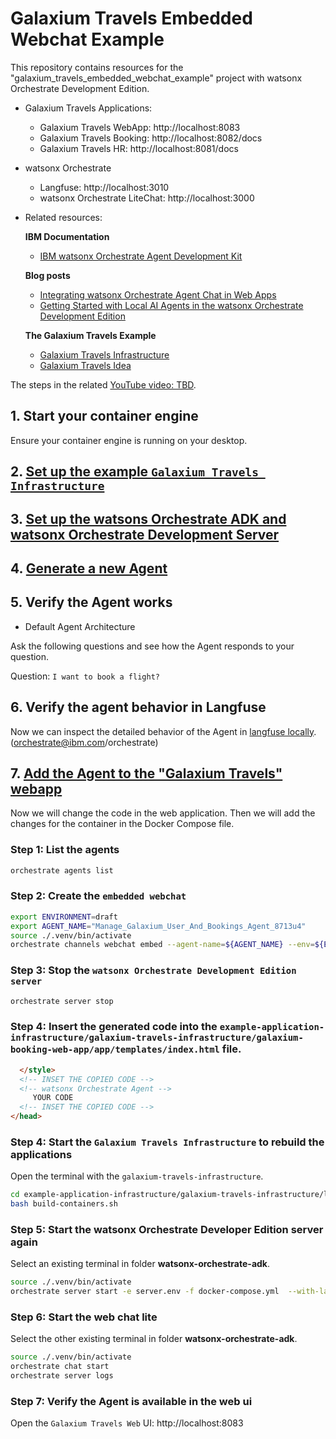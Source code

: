 # Galaxium Travels Embedded Webchat Example

This repository contains resources for the "galaxium_travels_embedded_webchat_example" project with watsonx Orchestrate Development Edition.

* Galaxium Travels Applications:
    * Galaxium Travels WebApp: http://localhost:8083
    * Galaxium Travels Booking: http://localhost:8082/docs
    * Galaxium Travels HR: http://localhost:8081/docs

* watsonx Orchestrate 
    * Langfuse: http://localhost:3010
    * watsonx Orchestrate LiteChat: http://localhost:3000


* Related resources:

    **IBM Documentation**
    * [IBM watsonx Orchestrate Agent Development Kit](https://developer.watson-orchestrate.ibm.com/)

    **Blog posts**
    * [Integrating watsonx Orchestrate Agent Chat in Web Apps](https://suedbroecker.net/2025/08/08/integrating-watsonx-orchestrate-agent-chat-in-web-apps/)
    * [Getting Started with Local AI Agents in the watsonx Orchestrate Development Edition](https://suedbroecker.net/2025/06/25/getting-started-with-local-ai-agents-in-the-watsonx-orchestrate-developer-edition/)
    

    **The Galaxium Travels Example**   
    * [Galaxium Travels Infrastructure](https://github.com/thomassuedbroecker/galaxium-travels-infrastructure)
    * [Galaxium Travels Idea](https://github.com/Max-Jesch/galaxium-travels)

The steps in the related [YouTube video: TBD]().

## 1. Start your container engine

Ensure your container engine is running on your desktop.

## 2. [Set up the example `Galaxium Travels Infrastructure`](https://github.com/thomassuedbroecker/galaxium_travels_embedded_webchat_example/blob/main/1-galaxium_setup.md)

## 3. [Set up the watsons Orchestrate ADK and watsonx Orchestrate Development Server](https://github.com/thomassuedbroecker/galaxium_travels_embedded_webchat_example/blob/main/2-watsonx_adk_setup.md)

## 4. [Generate a new Agent](https://github.com/thomassuedbroecker/galaxium_travels_embedded_webchat_example/blob/main/3-create_an_agent.md)

## 5. Verify the Agent works

* Default Agent Architecture

Ask the following questions and see how the Agent responds to your question.

Question: `I want to book a flight?`

## 6. Verify the agent behavior in Langfuse

Now we can inspect the detailed behavior of the Agent in [langfuse locally](http://localhost:3010). (orchestrate@ibm.com/orchestrate)

## 7. [Add the Agent to the "Galaxium Travels" webapp](https://github.com/thomassuedbroecker/galaxium_travels_embedded_webchat_example/blob/main/4-embed_webchat.md)

Now we will change the code in the web application.
Then we will add the changes for the container in the Docker Compose file.

### Step 1: List the agents

```sh
orchestrate agents list
```

### Step 2: Create the `embedded webchat`

```sh
export ENVIRONMENT=draft
export AGENT_NAME="Manage_Galaxium_User_And_Bookings_Agent_8713u4"
source ./.venv/bin/activate
orchestrate channels webchat embed --agent-name=${AGENT_NAME} --env=${ENVIRONMENT}
```

### Step 3: Stop the `watsonx Orchestrate Development Edition server`

```sh
orchestrate server stop
```

### Step 4: Insert the generated code into the `example-application-infrastructure/galaxium-travels-infrastructure/galaxium-booking-web-app/app/templates/index.html` file.

```html
  </style>
  <!-- INSET THE COPIED CODE -->
  <!-- watsonx Orchestrate Agent -->
     YOUR CODE
  <!-- INSET THE COPIED CODE -->
</head>
```

### Step 4: Start the `Galaxium Travels Infrastructure` to rebuild the applications

Open the terminal with the `galaxium-travels-infrastructure`.

```sh
cd example-application-infrastructure/galaxium-travels-infrastructure/local-container
bash build-containers.sh
```

### Step 5: Start the watsonx Orchestrate Developer Edition server again

Select an existing terminal in folder **watsonx-orchestrate-adk**.

```sh
source ./.venv/bin/activate
orchestrate server start -e server.env -f docker-compose.yml  --with-langfuse
```

### Step 6: Start the web chat lite

Select the other existing terminal in folder **watsonx-orchestrate-adk**.

```sh
source ./.venv/bin/activate
orchestrate chat start
orchestrate server logs
```

### Step 7: Verify the Agent is available in the web ui

Open the `Galaxium Travels Web` UI: http://localhost:8083